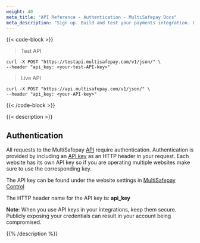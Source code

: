 ```yaml
---
weight: 40
meta_title: "API Reference - Authentication - MultiSafepay Docs"
meta_description: "Sign up. Build and test your payments integration. Explore our products and services. Use our API Reference, SDKs, and wrappers. Get support."
---
```

{{< code-block >}}

> Test API

``` shell
curl -X POST "https://testapi.multisafepay.com/v1/json/" \
--header "api_key: <your-test-API-key>"
```

> Live API

``` shell
curl -X POST "https://api.multisafepay.com/v1/json/" \
--header "api_key: <your-API-key>"
```

{{< /code-block >}}

{{< description >}}
## Authentication

All requests to the MultiSafepay [API](/faq/general/multisafepay-glossary/#api) require authentication. Authentication is provided by including an [API key](/faq/general/multisafepay-glossary/#api-key) as an HTTP header in your request. Each website has its own API key so if you are operating multiple websites make sure to use the corresponding key. 

The API key can be found under the website settings in [MultiSafepay Control](/faq/general/multisafepay-glossary/#multisafepay-control)

The HTTP header name for the API key is: **api_key**

**Note**: When you use API keys in your integrations, keep them secure. Publicly exposing your credentials can result in your account being compromised.

{{% /description %}}